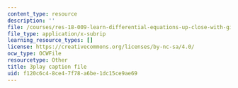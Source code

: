 ```yaml
---
content_type: resource
description: ''
file: /courses/res-18-009-learn-differential-equations-up-close-with-gilbert-strang-and-cleve-moler-fall-2015/f120c6c48ce47f78a6be1dc15ce9ae69_cQKR5m5pTTg.srt
file_type: application/x-subrip
learning_resource_types: []
license: https://creativecommons.org/licenses/by-nc-sa/4.0/
ocw_type: OCWFile
resourcetype: Other
title: 3play caption file
uid: f120c6c4-8ce4-7f78-a6be-1dc15ce9ae69
---
```

